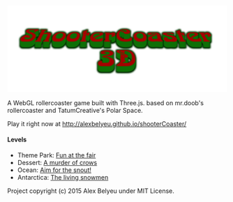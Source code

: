 ![ShooterCoaster logo](https://raw.githubusercontent.com/alexbelyeu/shooterCoaster/master/assets/images/shootercoasterlogo.png "ShooterCoaster")

A WebGL rollercoaster game built with Three.js. based on mr.doob's rollercoaster and TatumCreative's Polar Space.

Play it right now at http://alexbelyeu.github.io/shooterCoaster/

#### Levels

 * Theme Park: [Fun at the fair](http://alexbelyeu.github.io/shooterCoaster/#/level/level1)
 * Dessert: [A murder of crows](http://alexbelyeu.github.io/shooterCoaster/#/level/level2)
 * Ocean: [Aim for the snout!](http://alexbelyeu.github.io/shooterCoaster/#/level/level3)
 * Antarctica: [The living snowmen](http://alexbelyeu.github.io/shooterCoaster/#/level/level4)


Project copyright (c) 2015 Alex Belyeu under MIT License.
